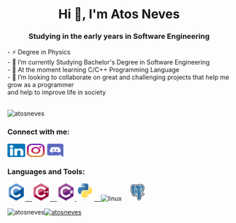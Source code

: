 

<br>
<h1 align="center">Hi 👋, I'm Atos Neves</h1>
<h3 align="center">Studying in the early years in Software Engineering</h3>
- ⚡ Degree in Physics <br>
- 🔭 I’m currently Studying Bachelor's Degree in Software Engineering<br>
- 🌱 At the moment learning C/C++ Programming Language<br>
- 👯 I’m looking to collaborate on great and challenging projects that help me grow as a programmer<br>
and help to improve life in society<br><br>
<p align="left"> <img src="https://komarev.com/ghpvc/?username=atosneves&label=Profile%20views&color=0e75b6&style=flat" alt="atosneves" /> </p>

<h3 align="left">Connect with me:</h3>
<p align="left">
<a href="https://www.linkedin.com/in/atos-neves/" target=""><img align="center" src="linkedin.svg" alt="atosneves" height="30" width="40" /></a>
<a href="https://instagram.com/mratosneves" target="blank"><img align="center" src="instagram.svg" alt="mratosneves" height="30" width="40" /></a>
<a href="https://discord.gg/AtosNeves#5322" target="blank"><img align="center" src="discord.svg" alt="AtosNeves#5322" height="30" width="40" /></a>
</p>

<h3 align="left">Languages and Tools:</h3>
<p align="left"> <a href="https://www.cprogramming.com/" target="_blank"><img src="https://raw.githubusercontent.com/devicons/devicon/master/icons/c/c-original.svg" alt="c" width="40" height="40"/> &nbsp;&nbsp; </a> <a href="https://www.w3schools.com/cpp/" target="_blank"> <img src="https://raw.githubusercontent.com/devicons/devicon/master/icons/cplusplus/cplusplus-original.svg" alt="cplusplus" width="40" height="40"/> &nbsp;&nbsp; </a> <a href="https://www.w3schools.com/cs/" target="_blank"> <img src="https://raw.githubusercontent.com/devicons/devicon/master/icons/csharp/csharp-original.svg" alt="csharp" width="40" height="40"/> </a> <a href="https://www.linux.org/" target="_blank"> </a> <a href="https://www.python.org" target="_blank"> <img src="https://raw.githubusercontent.com/devicons/devicon/master/icons/python/python-original.svg" alt="python" width="40" height="40"/> &nbsp;&nbsp; </a> <img src="https://linuxmint.com/" alt="linux" width="40" height="40"/>  &nbsp;&nbsp;</a> <a href="https://www.postgresql.org" target="_blank"> <img src="postgresql.svg" alt="postgresql" width="40" height="40"/> </p>



<p><img align="left" src="https://github-readme-stats.vercel.app/api?username=atosneves&show_icons=true&locale=en" alt="atosneves" /></p><p><img align="" src="https://github-readme-stats.vercel.app/api/top-langs?username=atosneves&show_icons=true&locale=en&layout=compact" alt="atosneves"/></p>

